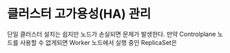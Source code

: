 # 클러스터 고가용성(HA) 관리

단일 클러스터 설치는 쉽지만 노드가 손실되면 문제가 발생한다. 만약 Controlplane 노드를 사용할 수 없게되면 Worker 노드에서 실행 중인 ReplicaSet은 